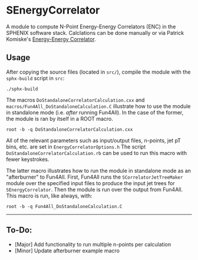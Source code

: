 # SEnergyCorrelator

A module to compute N-Point Energy-Energy Correlators (ENC) in the SPHENIX software stack. Calclations can be done manually or via Patrick
Komiske's [Energy-Energy Correlator](https://github.com/pkomiske/EnergyEnergyCorrelators).

## Usage

After copying the source files (located in `src/`), compile the module with the `sphx-build` script in `src`:

```
./sphx-build
```


The macros `DoStandaloneCorrelatorCalculation.cxx` and `macros/Fun4All_DoStandaloneCalculation.C` illustrate how to use the module in standalone mode
(i.e. *after* running Fun4All).  In the case of the former, the module is ran by itself in a ROOT macro.

```
root -b -q DoStandaloneCorrelatorCalculation.cxx
```

All of the relevant parameters such as input/output files, n-points, jet pT bins, etc. are set in `EnergyCorrelatorOptions.h`  The script
`DoStandaloneCorrelatorCalculation.rb` can be used to run this macro with fewer keystrokes.

The latter macro illustrates how to run the module in standalone mode as an "afterburner" to Fun4All.  First, Fun4All runs the `SCorrelatorJetTreeMaker`
module over the specified input files to produce the input jet trees for `SEnergyCorrelator`.  Then the module is run over the output from Fun4All. 
This macro is run, like always, with:

```
root -b -q Fun4All_DoStandaloneCalculation.C
```

---

## To-Do:

- [Major] Add functionality to run multiple n-points per calculation
- [Minor] Update afterburner example macro
